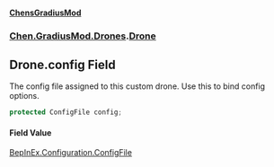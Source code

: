 
#### [ChensGradiusMod](./index 'index')

### [Chen.GradiusMod.Drones](./Y-iPobZkdIiJ9feSuBjDaQ 'Chen.GradiusMod.Drones').[Drone](./o+an11PxrqGB40HSHXgvpQ 'Chen.GradiusMod.Drones.Drone')

## Drone.config Field
The config file assigned to this custom drone. Use this to bind config options.  
```csharp
protected ConfigFile config;
```

#### Field Value
[BepInEx.Configuration.ConfigFile](https://docs.microsoft.com/en-us/dotnet/api/BepInEx.Configuration.ConfigFile 'BepInEx.Configuration.ConfigFile')  
